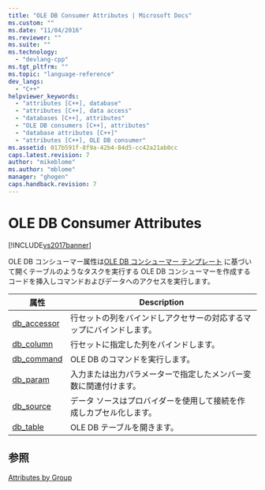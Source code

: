 ```yaml
---
title: "OLE DB Consumer Attributes | Microsoft Docs"
ms.custom: ""
ms.date: "11/04/2016"
ms.reviewer: ""
ms.suite: ""
ms.technology: 
  - "devlang-cpp"
ms.tgt_pltfrm: ""
ms.topic: "language-reference"
dev_langs: 
  - "C++"
helpviewer_keywords: 
  - "attributes [C++], database"
  - "attributes [C++], data access"
  - "databases [C++], attributes"
  - "OLE DB consumers [C++], attributes"
  - "database attributes [C++]"
  - "attributes [C++], OLE DB consumer"
ms.assetid: 017b591f-8f9a-42b4-84d5-cc42a21ab0cc
caps.latest.revision: 7
author: "mikeblome"
ms.author: "mblome"
manager: "ghogen"
caps.handback.revision: 7
---
```

# OLE DB Consumer Attributes
[!INCLUDE[vs2017banner](../assembler/inline/includes/vs2017banner.md)]

OLE DB コンシューマー属性は[OLE DB コンシューマー テンプレート](../data/oledb/ole-db-consumer-templates-reference.md) に基づいて開くテーブルのようなタスクを実行する OLE DB コンシューマーを作成するコードを挿入しコマンドおよびデータへのアクセスを実行します。  
  
|属性|Description|  
|--------|-----------------|  
|[db\_accessor](../windows/db-accessor.md)|行セットの列をバインドしアクセサーの対応するマップにバインドします。|  
|[db\_column](../windows/db-column.md)|行セットに指定した列をバインドします。|  
|[db\_command](../windows/db-command.md)|OLE DB のコマンドを実行します。|  
|[db\_param](../windows/db-param.md)|入力または出力パラメーターで指定したメンバー変数に関連付けます。|  
|[db\_source](../windows/db-source.md)|データ ソースはプロバイダーを使用して接続を作成しカプセル化します。|  
|[db\_table](../windows/db-table.md)|OLE DB テーブルを開きます。|  
  
## 参照  
 [Attributes by Group](../windows/attributes-by-group.md)
